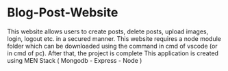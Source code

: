 # Blog-Post-Website
This website allows users to create posts, delete posts, upload images, login, logout etc. in a secured manner.
This website requires a node module folder which can be downloaded using the command in cmd of vscode (or in cmd of pc). After that, the project is complete
This application is created using MEN Stack ( Mongodb - Express - Node )

